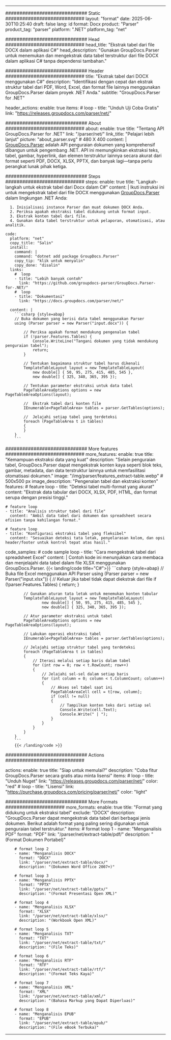 


---
############################# Static ############################
layout: "format"
date:  2025-06-30T10:25:40
draft: false
lang: id
format: Docx
product: "Parser"
product_tag: "parser"
platform: ".NET"
platform_tag: "net"

############################# Head ############################
head_title: "Ekstrak tabel dari file DOCX dalam aplikasi C#"
head_description: "Gunakan GroupDocs.Parser untuk menemukan dan mengekstrak data tabel terstruktur dari file DOCX dalam aplikasi C# tanpa dependensi tambahan."

############################# Header ############################
title: "Ekstrak tabel dari DOCX menggunakan C#" 
description: "Identifikasi dengan cepat dan ekstrak struktur tabel dari PDF, Word, Excel, dan format file lainnya menggunakan GroupDocs.Parser dalam proyek .NET Anda."
subtitle: "GroupDocs.Parser for .NET" 

header_actions:
  enable: true
  items:
    #  loop
    - title: "Unduh Uji Coba Gratis"
      link: "https://releases.groupdocs.com/parser/net/"
      
############################# About ############################
about:
    enable: true
    title: "Tentang API GroupDocs.Parser for .NET"
    link: "/parser/net/"
    link_title: "Pelajari lebih lanjut"
    picture: "about_parser.svg" # 480 X 400
    content: |
       [GroupDocs.Parser](/parser/net/) adalah API penguraian dokumen yang komprehensif dibangun untuk pengembang .NET. API ini memungkinkan ekstraksi teks, tabel, gambar, hyperlink, dan elemen terstruktur lainnya secara akurat dari format seperti PDF, DOCX, XLSX, PPTX, dan banyak lagi—tanpa perlu perangkat lunak pihak ketiga.

############################# Steps ############################
steps:
    enable: true
    title: "Langkah-langkah untuk ekstrak tabel dari Docx dalam C#"
    content: |
      Ikuti instruksi ini untuk mengekstrak tabel dari file DOCX menggunakan [GroupDocs.Parser](/parser/net/) dalam lingkungan .NET Anda:
      
      1. Inisialisasi instance Parser dan muat dokumen DOCX Anda.
      2. Periksa apakah ekstraksi tabel didukung untuk format input.
      3. Ekstrak konten tabel dari file.
      4. Gunakan data tabel terstruktur untuk pelaporan, otomatisasi, atau analitik.
   
    code:
      platform: "net"
      copy_title: "Salin"
      install:
        command: |
        command: "dotnet add package GroupDocs.Parser"
        copy_tip: "klik untuk menyalin"
        copy_done: "disalin"
      links:
        #  loop
        - title: "Lebih banyak contoh"
          link: "https://github.com/groupdocs-parser/GroupDocs.Parser-for-.NET/"
        #  loop
        - title: "Dokumentasi"
          link: "https://docs.groupdocs.com/parser/net/"
          
      content: |
        ```csharp {style=abap}
        // Buka dokumen yang berisi data tabel menggunakan Parser
        using (Parser parser = new Parser("input.docx")) {

            // Periksa apakah format mendukung pengenalan tabel
            if (!parser.Features.Tables) {
                Console.WriteLine("Tangani dokumen yang tidak mendukung penguraian tabel");
                return;
            }

            // Tentukan bagaimana struktur tabel harus dikenali
            TemplateTableLayout layout = new TemplateTableLayout(
                new double[] { 50, 95, 275, 415, 485, 545 },
                new double[] { 325, 340, 365, 395 });

            // Tentukan parameter ekstraksi untuk data tabel
            PageTableAreaOptions options = new PageTableAreaOptions(layout);

            //  Ekstrak tabel dari konten file
            IEnumerable<PageTableArea> tables = parser.GetTables(options);

            //  Jelajahi setiap tabel yang terdeteksi
            foreach (PageTableArea t in tables)
            {
            }
        }
        ```  

############################# More features ############################
more_features:
  enable: true
  title: "Kemampuan ekstraksi data yang kuat"
  description: "Selain penguraian tabel, GroupDocs.Parser dapat mengekstrak konten kaya seperti blok teks, gambar, metadata, dan data terstruktur lainnya untuk memfasilitasi otomatisasi dokumen."
  image: "/img/parser/features_extract-table.webp" # 500x500 px
  image_description: "Pengenalan tabel dan ekstraksi konten"
  features:
    # feature loop
    - title: "Deteksi tabel multi-format yang akurat"
      content: "Ekstrak data tabular dari DOCX, XLSX, PDF, HTML, dan format serupa dengan presisi tinggi."

    # feature loop
    - title: "Analisis struktur tabel dari file"
      content: "Ambil data tabel dari dokumen dan spreadsheet secara efisien tanpa kehilangan format."

    # feature loop
    - title: "Konfigurasi ekstraksi tabel yang fleksibel"
      content: "Sesuaikan deteksi tata letak, penyelarasan kolom, dan opsi header/footer untuk kontrol tepat atas hasil."
      
  code_samples:
    # code sample loop
    - title: "Cara mengekstrak tabel dari spreadsheet Excel"
      content: |
        Contoh kode ini menunjukkan cara membaca dan menjelajahi data tabel dalam file XLSX menggunakan GroupDocs.Parser.
        {{< landing/code title="C#">}}
        ```csharp {style=abap}
        //  Buka file Excel menggunakan API Parser
        using (Parser parser = new Parser("input.xlsx"))
        {
            // Keluar jika tabel tidak dapat diekstrak dari file
            if (!parser.Features.Tables)
            {
                return;
            }

            // Gunakan aturan tata letak untuk menemukan konten tabular
            TemplateTableLayout layout = new TemplateTableLayout(
                    new double[] { 50, 95, 275, 415, 485, 545 },
                    new double[] { 325, 340, 365, 395 });

            // Atur parameter ekstraksi untuk tabel
            PageTableAreaOptions options = new PageTableAreaOptions(layout);

            // Lakukan operasi ekstraksi tabel
            IEnumerable<PageTableArea> tables = parser.GetTables(options);

            // Jelajahi setiap struktur tabel yang terdeteksi
            foreach (PageTableArea t in tables)
            {
                // Iterasi melalui setiap baris dalam tabel
                for (int row = 0; row < t.RowCount; row++)
                {
                    // Jelajahi sel-sel dalam setiap baris
                    for (int column = 0; column < t.ColumnCount; column++)
                    {
                        // Akses sel tabel saat ini
                        PageTableAreaCell cell = t[row, column];
                        if (cell != null)
                        {
                            // Tampilkan konten teks dari setiap sel
                            Console.Write(cell.Text);
                            Console.Write(" | ");
                        }
                    }
                }
            }
        }
        ```
        {{< /landing/code >}}


############################# Actions ############################

actions:
  enable: true
  title: "Siap untuk memulai?"
  description: "Coba fitur GroupDocs.Parser secara gratis atau minta lisensi"
  items:
    #  loop
    - title: "Unduh Nuget"
      link: "https://releases.groupdocs.com/parser/net/"
      color: "red"
        #  loop
    - title: "Lisensi"
      link: "https://purchase.groupdocs.com/pricing/parser/net/"
      color: "light"


############################# More Formats #####################
more_formats:
    enable: true
    title: "Format yang didukung untuk ekstraksi tabel"
    exclude: "DOCX"
    description: "GroupDocs.Parser dapat mengekstrak data tabel dari berbagai jenis dokumen. Berikut adalah format yang paling sering digunakan untuk penguraian tabel terstruktur."
    items: 
        # format loop 1
        - name: "Menganalisis PDF"
          format: "PDF"
          link: "/parser/net/extract-table/pdf/"
          description: "(Format Dokumen Portabel)"
          
        # format loop 2
        - name: "Menganalisis DOCX"
          format: "DOCX"
          link: "/parser/net/extract-table/docx/"
          description: "(Dokumen Word Office 2007+)"
          
        # format loop 3
        - name: "Menganalisis PPTX"
          format: "PPTX"
          link: "/parser/net/extract-table/pptx/"
          description: "(Format Presentasi Open XML)"
          
        # format loop 4
        - name: "Menganalisis XLSX"
          format: "XLSX"
          link: "/parser/net/extract-table/xlsx/"
          description: "(Workbook Open XML)"
          
        # format loop 5
        - name: "Menganalisis TXT"
          format: "TXT"
          link: "/parser/net/extract-table/txt/"
          description: "(File Teks)"
          
        # format loop 6
        - name: "Menganalisis RTF"
          format: "RTF"
          link: "/parser/net/extract-table/rtf/"
          description: "(Format Teks Kaya)"
          
        # format loop 7
        - name: "Menganalisis XML"
          format: "XML"
          link: "/parser/net/extract-table/xml/"
          description: "(Bahasa Markup yang Dapat Diperluas)"
          
        # format loop 8
        - name: "Menganalisis EPUB"
          format: "EPUB"
          link: "/parser/net/extract-table/epub/"
          description: "(File eBook Terbuka)"
         
          

---